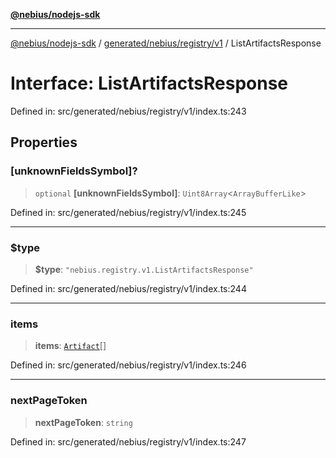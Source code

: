 [**@nebius/nodejs-sdk**](../../../../../README.md)

---

[@nebius/nodejs-sdk](../../../../../README.md) / [generated/nebius/registry/v1](../README.md) / ListArtifactsResponse

# Interface: ListArtifactsResponse

Defined in: src/generated/nebius/registry/v1/index.ts:243

## Properties

### \[unknownFieldsSymbol\]?

> `optional` **\[unknownFieldsSymbol\]**: `Uint8Array`\<`ArrayBufferLike`\>

Defined in: src/generated/nebius/registry/v1/index.ts:245

---

### $type

> **$type**: `"nebius.registry.v1.ListArtifactsResponse"`

Defined in: src/generated/nebius/registry/v1/index.ts:244

---

### items

> **items**: [`Artifact`](Artifact.md)[]

Defined in: src/generated/nebius/registry/v1/index.ts:246

---

### nextPageToken

> **nextPageToken**: `string`

Defined in: src/generated/nebius/registry/v1/index.ts:247
